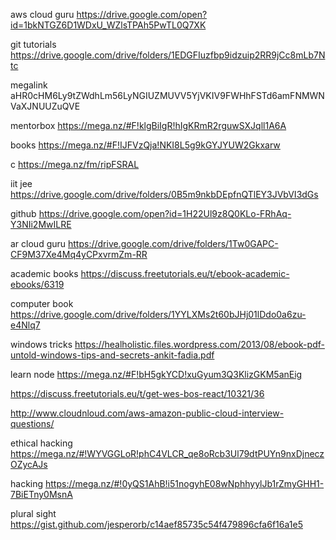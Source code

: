 aws cloud guru https://drive.google.com/open?id=1bkNTGZ6D1WDxU_WZlsTPAh5PwTL0Q7XK


git tutorials https://drive.google.com/drive/folders/1EDGFIuzfbp9idzuip2RR9jCc8mLb7Ntc


megalink aHR0cHM6Ly9tZWdhLm56LyNGIUZMUVV5YjVKIV9FWHhFSTd6amFNMWNVaXJNUUZuQVE


mentorbox https://mega.nz/#F!klgBiIgR!hIgKRmR2rguwSXJqll1A6A


books https://mega.nz/#F!IJFVzQja!NKI8L5g9kGYJYUW2Gkxarw


c https://mega.nz/fm/ripFSRAL

iit jee https://drive.google.com/drive/folders/0B5m9nkbDEpfnQTlEY3JVbVI3dGs


github https://drive.google.com/open?id=1H22Ul9z8Q0KLo-FRhAq-Y3NIi2MwILRE

ar cloud guru https://drive.google.com/drive/folders/1Tw0GAPC-CF9M37Xe4Mq4yCPxvrmZm-RR


academic books https://discuss.freetutorials.eu/t/ebook-academic-ebooks/6319

computer book https://drive.google.com/drive/folders/1YYLXMs2t60bJHj01lDdo0a6zu-e4Nlq7

windows tricks https://healholistic.files.wordpress.com/2013/08/ebook-pdf-untold-windows-tips-and-secrets-ankit-fadia.pdf

learn node https://mega.nz/#F!bH5gkYCD!xuGyum3Q3KlizGKM5anEig

https://discuss.freetutorials.eu/t/get-wes-bos-react/10321/36

http://www.cloudnloud.com/aws-amazon-public-cloud-interview-questions/

ethical hacking https://mega.nz/#!WYVGGLoR!phC4VLCR_qe8oRcb3Ul79dtPUYn9nxDjneczOZycAJs

hacking https://mega.nz/#!0yQS1AhB!i51nogyhE08wNphhyylJb1rZmyGHH1-7BiETny0MsnA

plural sight https://gist.github.com/jesperorb/c14aef85735c54f479896cfa6f16a1e5
